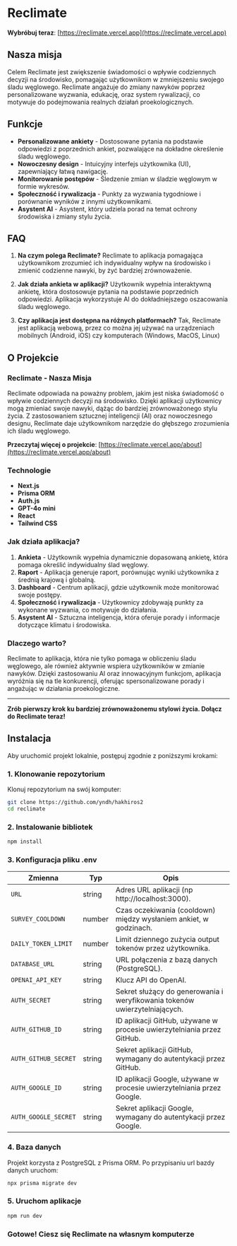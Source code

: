 # Reclimate

**Wybróbuj teraz**: [https://reclimate.vercel.app](https://reclimate.vercel.app)

## Nasza misja

Celem Reclimate jest zwiększenie świadomości o wpływie codziennych decyzji na środowisko, pomagając użytkownikom w zmniejszeniu swojego śladu węglowego. Reclimate angażuje do zmiany nawyków poprzez personalizowane wyzwania, edukację, oraz system rywalizacji, co motywuje do podejmowania realnych działań proekologicznych.

## Funkcje

- **Personalizowane ankiety** - Dostosowane pytania na podstawie odpowiedzi z poprzednich ankiet, pozwalające na dokładne określenie śladu węglowego.
- **Nowoczesny design** - Intuicyjny interfejs użytkownika (UI), zapewniający łatwą nawigację.
- **Monitorowanie postępów** - Śledzenie zmian w śladzie węglowym w formie wykresów.
- **Społeczność i rywalizacja** - Punkty za wyzwania tygodniowe i porównanie wyników z innymi użytkownikami.
- **Asystent AI** - Asystent, który udziela porad na temat ochrony środowiska i zmiany stylu życia.

## FAQ

1. **Na czym polega Reclimate?**
   Reclimate to aplikacja pomagająca użytkownikom zrozumieć ich indywidualny wpływ na środowisko i zmienić codzienne nawyki, by żyć bardziej zrównoważenie.

2. **Jak działa ankieta w aplikacji?**
   Użytkownik wypełnia interaktywną ankietę, która dostosowuje pytania na podstawie poprzednich odpowiedzi. Aplikacja wykorzystuje AI do dokładniejszego oszacowania śladu węglowego.

3. **Czy aplikacja jest dostępna na różnych platformach?**
   Tak, Reclimate jest aplikacją webową, przez co można jej używać na urządzeniach mobilnych (Android, iOS) czy komputerach (Windows, MacOS, Linux)

## O Projekcie

### Reclimate - Nasza Misja

Reclimate odpowiada na poważny problem, jakim jest niska świadomość o wpływie codziennych decyzji na środowisko. Dzięki aplikacji użytkownicy mogą zmieniać swoje nawyki, dążąc do bardziej zrównoważonego stylu życia. Z zastosowaniem sztucznej inteligencji (AI) oraz nowoczesnego designu, Reclimate daje użytkownikom narzędzie do głębszego zrozumienia ich śladu węglowego.

**Przeczytaj więcej o projekcie**: [https://reclimate.vercel.app/about](https://reclimate.vercel.app/about)

### Technologie

- **Next.js**
- **Prisma ORM**
- **Auth.js**
- **GPT-4o mini**
- **React**
- **Tailwind CSS**

### Jak działa aplikacja?

1. **Ankieta** - Użytkownik wypełnia dynamicznie dopasowaną ankietę, która pomaga określić indywidualny ślad węglowy.
2. **Raport** - Aplikacja generuje raport, porównując wyniki użytkownika z średnią krajową i globalną.
3. **Dashboard** - Centrum aplikacji, gdzie użytkownik może monitorować swoje postępy.
4. **Społeczność i rywalizacja** - Użytkownicy zdobywają punkty za wykonane wyzwania, co motywuje do działania.
5. **Asystent AI** - Sztuczna inteligencja, która oferuje porady i informacje dotyczące klimatu i środowiska.

### Dlaczego warto?

Reclimate to aplikacja, która nie tylko pomaga w obliczeniu śladu węglowego, ale również aktywnie wspiera użytkowników w zmianie nawyków. Dzięki zastosowaniu AI oraz innowacyjnym funkcjom, aplikacja wyróżnia się na tle konkurencji, oferując spersonalizowane porady i angażując w działania proekologiczne.

---

**Zrób pierwszy krok ku bardziej zrównoważonemu stylowi życia. Dołącz do Reclimate teraz!**

## Instalacja

Aby uruchomić projekt lokalnie, postępuj zgodnie z poniższymi krokami:

### 1. Klonowanie repozytorium

Klonuj repozytorium na swój komputer:

```bash
git clone https://github.com/yndh/hakhiros2
cd reclimate
```

### 2. Instalowanie bibliotek

```bash
npm install
```

### 3. Konfiguracja pliku .env

| Zmienna              | Typ    | Opis                                                                       |
| -------------------- | ------ | -------------------------------------------------------------------------- |
| `URL`                | string | Adres URL aplikacji (np http://localhost:3000).                            |
| `SURVEY_COOLDOWN`    | number | Czas oczekiwania (cooldown) między wysłaniem ankiet, w godzinach.          |
| `DAILY_TOKEN_LIMIT`  | number | Limit dziennego zużycia output tokenów przez użytkownika.                  |
| `DATABASE_URL`       | string | URL połączenia z bazą danych (PostgreSQL).                                 |
| `OPENAI_API_KEY`     | string | Klucz API do OpenAI.                                                       |
| `AUTH_SECRET`        | string | Sekret służący do generowania i weryfikowania tokenów uwierzytelniających. |
| `AUTH_GITHUB_ID`     | string | ID aplikacji GitHub, używane w procesie uwierzytelniania przez GitHub.     |
| `AUTH_GITHUB_SECRET` | string | Sekret aplikacji GitHub, wymagany do autentykacji przez GitHub.            |
| `AUTH_GOOGLE_ID`     | string | ID aplikacji Google, używane w procesie uwierzytelniania przez Google.     |
| `AUTH_GOOGLE_SECRET` | string | Sekret aplikacji Google, wymagany do autentykacji przez Google.            |

### 4. Baza danych

Projekt korzysta z PostgreSQL z Prisma ORM. Po przypisaniu url bazdy danych uruchom:

```bash
npx prisma migrate dev
```

### 5. Uruchom aplikacje

```bash
npm run dev
```

### Gotowe! Ciesz się Reclimate na własnym komputerze
